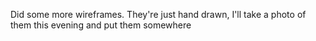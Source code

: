 Did some more wireframes. They're just hand drawn, I'll take a photo of them this evening and put them somewhere
